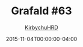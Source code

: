 ---
title: "Grafald #63"
type: "image"
date: 2015-11-04T00:00:00-04:00
draft: false
categories:
- comics
- collaborations
tags:
- grafald
image_path: "/projects/grafald/comics/img/2015/63.png"
alt_text: ""
is_subpage: true
author: "[KirbychuHRD](https://cohost.org/KirbychuHRD)"
---